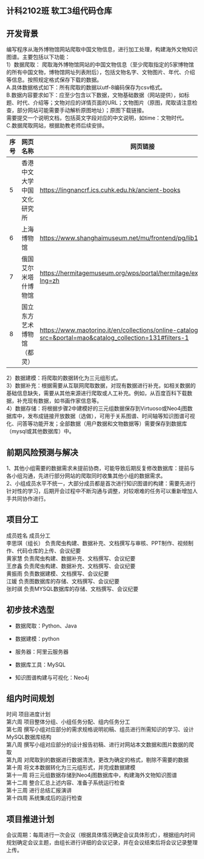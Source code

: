 ## 计科2102班 软工3组代码仓库
开发背景
-------
  编写程序从海外博物馆网站爬取中国文物信息，进行加工处理，构建海外文物知识图谱。主要包括以下功能：  
  1）数据爬取： 爬取海外博物馆网站的中国文物信息（至少爬取指定的5家博物馆的所有中国文物，博物馆网址列表附后），包括文物名字、文物图片、年代、介绍等信息。按照规定格式保存下载的数据。  
  A.具体数据格式如下：所有爬取的数据以utf-8编码保存为csv格式。  
  B.数据内容要求如下：应至少包含以下数据，文物基础数据（网站提供），如标题、时代、介绍等；文物对应的详情页面的URL；文物图片（原图，爬取请注意检查，部分网站可能需要手动解析原图地址）；原图下载链接。    
  需要提交一个说明文档，包括英文字段对应的中文说明，如time：文物时代。    
  C.数据爬取网站，根据助教老师后续安排。  

序号 | 网页名称  | 网页链接
---- | ----- | ------
|5|	香港中文大学中国文化研究所	|https://lingnancrf.ics.cuhk.edu.hk/ancient-books|
|6| 上海博物馆	|https://www.shanghaimuseum.net/mu/frontend/pg/lib1/index|
|7|	俄国艾尔米塔什博物馆	|https://hermitagemuseum.org/wps/portal/hermitage/explore/artworks/?lng=zh|
|8|	国立东方艺术博物馆（都灵）	|https://www.maotorino.it/en/collections/online-catalogue/?src=&portal=mao&catalog_collection=131#filters-1|


  2）数据建模：将爬取的数据转化为三元组形式。   
  3）数据补充：根据需要从互联网爬取数据，对现有数据进行补充，如相关数据的基础信息缺失，需要从其他来源进行爬取或人工补充。例如，从百度百科下载数据，补充现有数据，如书画作家信息等。  
  4）数据存储：将根据步骤2中建模好的三元组数据保存到Virtuoso或Neo4j图数据库中，发布成链接开放数据（选做），可用于关系图谱、时间轴等知识图谱可视化、问答等功能开发；全部数据（用户数据和文物数据等）需要保存到数据库（mysql或其他数据库）中。  

前期风险预测与解决
-----------------
  1、其他小组需要的数据需求未提前协商，可能导致后期反复修改数据库：提前与各小组沟通，先进行部分网站的爬取同时收集其他小组的数据需求。  
  2、小组成员水平不统一，大部分成员都是首次进行知识图谱的构建：需要先进行针对性的学习，后期开会过程中不断沟通与调整，对较艰难的任务可以重新增加人手共同协作进行。  

项目分工
-----------
  成员姓名	     成员分工  
  李思琪（组长）	负责爬虫构建、数据补充、文档撰写与审核、PPT制作、视频制作、代码仓库的上传、会议纪要  
  黄家慧	        负责爬虫构建、数据补充、文档撰写、会议纪要  
  王彦鑫	        负责爬虫构建、数据补充、文档撰写、会议纪要  
  黄振雨	        负责数据建模、文档撰写、会议纪要  
  江媛            负责图数据库的存储、文档撰写、会议纪要  
  张时祺          负责MYSQL数据库的存储、文档撰写、会议纪要  

初步技术选型
-------------
* 数据爬取：Python、Java  

* 数据建模：python 

* 服务器：阿里云服务器

* 数据库工具：MySQL

* 知识图谱构建与可视化：Neo4j

组内时间规划
------------
  时间	项目进度计划   
  第六周  项目整体分组、小组任务分配、组内任务分工  
  第七周  撰写小组对应部分的需求规格说明初稿、组员进行所需知识的学习、设计MySQL数据库结构   
  第八周	撰写小组对应部分的设计报告初稿、进行对网站本文数据和图片数据的爬取   
  第九周	对爬取到的数据进行数据清洗，更改为确定的格式，剔除不需要的数据   
  第十周	将文本数据转化为三元组形式，并完成数据建模  
  第十一周	将三元组数据存储到Neo4j图数据库中，构建海外文物知识图谱  
  第十二周	整合汇总上述内容、准备子系统运行检查  
  第十三周	进行总结汇报演讲  
  第十四周    系统集成后的运行检查  

项目推进计划
------------
  会议周期：每周进行一次会议（根据具体情况确定会议具体形式），根据组内时间规划确定会议主题，由组长进行详细的会议记录，并在会议结束后将会议记录整理上传。  
